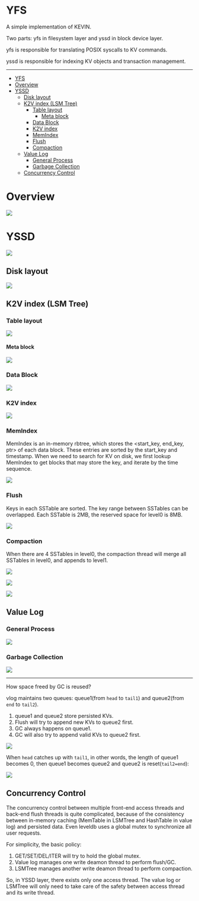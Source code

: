 # YFS

A simple implementation of KEVIN.

Two parts: yfs in filesystem layer and yssd in block device layer.

yfs is responsible for translating POSIX syscalls to KV commands.

yssd is responsible for indexing KV objects and transaction management.

---

- [YFS](#yfs)
- [Overview](#overview)
- [YSSD](#yssd)
  - [Disk layout](#disk-layout)
  - [K2V index (LSM Tree)](#k2v-index-lsm-tree)
    - [Table layout](#table-layout)
      - [Meta block](#meta-block)
    - [Data Block](#data-block)
    - [K2V index](#k2v-index)
    - [MemIndex](#memindex)
    - [Flush](#flush)
    - [Compaction](#compaction)
  - [Value Log](#value-log)
    - [General Process](#general-process)
    - [Garbage Collection](#garbage-collection)
  - [Concurrency Control](#concurrency-control)


# Overview

![](./docs/assets/overview.jpg)

# YSSD

![](./docs/assets/yssd.jpg)

## Disk layout

![](./docs/assets/disk_layout.jpg)

## K2V index (LSM Tree)

### Table layout

![](./docs/assets/table_layout.jpg)

#### Meta block

![](./docs/assets/meta_block.jpg)

### Data Block

![](./docs/assets/data_block.jpg)

### K2V index

![](./docs/assets/k2v_index.jpg)

### MemIndex

MemIndex is an in-memory rbtree, which stores the <start_key, end_key, ptr> of each data block.
These entries are sorted by the start_key and timestamp.
When we need to search for KV on disk, we first lookup MemIndex to get blocks that may store the key, and iterate by the time sequence.

![](./docs/assets/memindex.jpg)

### Flush

Keys in each SSTable are sorted.
The key range between SSTables can be overlapped. 
Each SSTable is 2MB, the reserved space for level0 is 8MB.

![](./docs/assets/lsmtree_flush.jpg)

### Compaction

When there are 4 SSTables in level0, the compaction thread will merge all SSTables in level0, and appends to level1.

![](./docs/assets/compact0.jpg)

![](./docs/assets/compact1.jpg)

![](./docs/assets/compact2.jpg)

## Value Log

### General Process

![](./docs/assets/vlog_overview.jpg)

### Garbage Collection

![](./docs/assets/vlog_gc.jpg)

---

How space freed by GC is reused?

vlog maintains two queues: queue1(from `head` to `tail1`) and queue2(from `end` to `tail2`).

1. queue1 and queue2 store persisted KVs.
2. Flush will try to append new KVs to queue2 first.
3. GC always happens on queue1.
4. GC will also try to append valid KVs to queue2 first.


![](./docs/assets/vlog_gc_two_queue1.jpg)

When `head` catches up with `tail1`, in other words, the length of queue1 becomes 0, then queue1 becomes queue2 and queue2 is reset(`tail2=end`):

![](./docs/assets/vlog_gc_two_queue2.jpg)

## Concurrency Control

The concurrency control between multiple front-end access threads and back-end flush threads is quite complicated, because of the consistency between in-memory caching (MemTable in LSMTree and HashTable in value log) and persisted data. Even leveldb uses a global mutex to synchronize all user requests.

For simplicity, the basic policy:

1. GET/SET/DEL/ITER will try to hold the global mutex.
2. Value log manages one write deamon thread to perform flush/GC.
3. LSMTree manages another write deamon thread to perform compaction.

So, in YSSD layer, there exists only one access thread. The value log or LSMTree will only need to take care of the safety between access thread and its write thread.